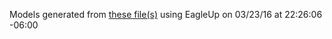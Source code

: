 Models generated from [these file(s)](https://raw.github.com/sparkfun/Photon_OLED_Shield/1b7656c1771fde70793582413877627b53c43581/Hardware/Photon_Micro_OLED_Shield.brd) using EagleUp on 03/23/16 at 22:26:06 -06:00
